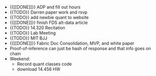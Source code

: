 - {{[[DONE]]}} ADP and fill out hours
- {{TODO}}  Darren paper work and rsvp
- {{TODO}}  add newbie quant to website
- {{[[DONE]]}}  finish FDS alt-data article
- {{TODO}}  14.320 Recitation
- {{TODO}}  Lab Meeting
- {{TODO}}  MIT BJJ
- {{[[DONE]]}}  Fabric Doc Consolidation, MVP, and white paper
- Proof-of-inference can just be hash of response and that info goes on chain
- Weekend:
    - Record quant classes code
    - download 14.456 HW
